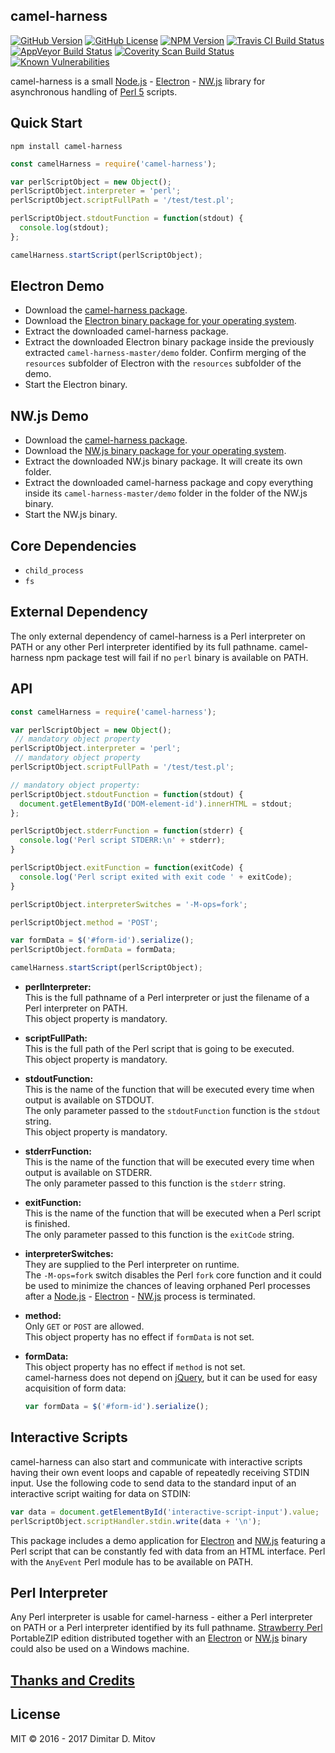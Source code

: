 camel-harness
--------------------------------------------------------------------------------

[![GitHub Version](https://img.shields.io/github/release/ddmitov/camel-harness.svg)](https://github.com/ddmitov/camel-harness/releases)
[![GitHub License](https://img.shields.io/badge/License-MIT-yellow.svg)](./LICENSE.md)
[![NPM Version](https://img.shields.io/npm/v/camel-harness.svg)](https://www.npmjs.com/package/camel-harness)
[![Travis CI Build Status](https://travis-ci.org/ddmitov/camel-harness.svg?branch=master)](https://travis-ci.org/ddmitov/camel-harness)
[![AppVeyor Build Status](https://ci.appveyor.com/api/projects/status/github/ddmitov/camel-harness?branch=master&svg=true)](https://ci.appveyor.com/project/ddmitov/camel-harness)
[![Coverity Scan Build Status](https://scan.coverity.com/projects/11336/badge.svg)](https://scan.coverity.com/projects/ddmitov-camel-harness)
[![Known Vulnerabilities](https://snyk.io/test/github/ddmitov/camel-harness/badge.svg)](https://snyk.io/test/github/ddmitov/camel-harness)  

camel-harness is a small [Node.js](http://nodejs.org/) - [Electron](http://electron.atom.io/) - [NW.js](http://nwjs.io/) library for asynchronous handling of [Perl 5](https://www.perl.org/) scripts.

## Quick Start
``npm install camel-harness``  

```javascript
const camelHarness = require('camel-harness');

var perlScriptObject = new Object();
perlScriptObject.interpreter = 'perl';
perlScriptObject.scriptFullPath = '/test/test.pl';

perlScriptObject.stdoutFunction = function(stdout) {
  console.log(stdout);
};

camelHarness.startScript(perlScriptObject);
```

## Electron Demo
* Download the [camel-harness package](https://github.com/ddmitov/camel-harness).  
* Download the [Electron binary package for your operating system](https://github.com/electron/electron/releases).  
* Extract the downloaded camel-harness package.  
* Extract the downloaded Electron binary package inside the previously extracted ``camel-harness-master/demo`` folder. Confirm merging of the ``resources`` subfolder of Electron with the ``resources`` subfolder of the demo.  
* Start the Electron binary.  

## NW.js Demo
* Download the [camel-harness package](https://github.com/ddmitov/camel-harness).  
* Download the [NW.js binary package for your operating system](http://nwjs.io/downloads/).  
* Extract the downloaded NW.js binary package. It will create its own folder.  
* Extract the downloaded camel-harness package and copy everything inside its ``camel-harness-master/demo`` folder in the folder of the NW.js binary.  
* Start the NW.js binary.  

## Core Dependencies
* ``child_process``
* ``fs``

## External Dependency
The only external dependency of camel-harness is a Perl interpreter on PATH or any other Perl interpreter identified by its full pathname. camel-harness npm package test will fail if no ``perl`` binary is available on PATH.

## API

```javascript
const camelHarness = require('camel-harness');

var perlScriptObject = new Object();
 // mandatory object property
perlScriptObject.interpreter = 'perl';
 // mandatory object property
perlScriptObject.scriptFullPath = '/test/test.pl';

// mandatory object property:
perlScriptObject.stdoutFunction = function(stdout) {
  document.getElementById('DOM-element-id').innerHTML = stdout;
};

perlScriptObject.stderrFunction = function(stderr) {
  console.log('Perl script STDERR:\n' + stderr);
}

perlScriptObject.exitFunction = function(exitCode) {
  console.log('Perl script exited with exit code ' + exitCode);
}

perlScriptObject.interpreterSwitches = '-M-ops=fork';

perlScriptObject.method = 'POST';

var formData = $('#form-id').serialize();
perlScriptObject.formData = formData;

camelHarness.startScript(perlScriptObject);
```

  * **perlInterpreter:**  
  This is the full pathname of a Perl interpreter or just the filename of a Perl interpreter on PATH.  
  This object property is mandatory.  

* **scriptFullPath:**  
  This is the full path of the Perl script that is going to be executed.  
  This object property is mandatory.  

* **stdoutFunction:**  
  This is the name of the function that will be executed every time when output is available on STDOUT.  
  The only parameter passed to the ``stdoutFunction`` function is the ``stdout`` string.  
  This object property is mandatory.  

* **stderrFunction:**  
  This is the name of the function that will be executed every time when output is available on STDERR.  
  The only parameter passed to this function is the ``stderr`` string.  

* **exitFunction:**  
  This is the name of the function that will be executed when a Perl script is finished.  
  The only parameter passed to this function is the ``exitCode`` string.  

* **interpreterSwitches:**  
  They are supplied to the Perl interpreter on runtime.  
  The ``-M-ops=fork`` switch disables the Perl ``fork`` core function and it could be used to minimize the chances of leaving orphaned Perl processes after a [Node.js](http://nodejs.org/) - [Electron](http://electron.atom.io/) - [NW.js](http://nwjs.io/) process is terminated.  

* **method:**  
  Only ``GET`` or ``POST`` are allowed.  
  This object property has no effect if ``formData`` is not set.  

* **formData:**  
  This object property has no effect if ``method`` is not set.  
  camel-harness does not depend on [jQuery](https://jquery.com/), but it can be used for easy acquisition of form data:  

  ```javascript
  var formData = $('#form-id').serialize();
  ```

## Interactive Scripts
camel-harness can also start and communicate with interactive scripts having their own event loops and capable of repeatedly receiving STDIN input. Use the following code to send data to the standard input of an interactive script waiting for data on STDIN:

```javascript
var data = document.getElementById('interactive-script-input').value;
perlScriptObject.scriptHandler.stdin.write(data + '\n');
```

This package includes a demo application for [Electron](http://electron.atom.io/) and [NW.js](http://nwjs.io/) featuring a Perl script that can be constantly fed with data from an HTML interface. Perl with the ``AnyEvent`` Perl module has to be available on PATH.  

## Perl Interpreter
Any Perl interpreter is usable for camel-harness - either a Perl interpreter on PATH or a Perl interpreter identified by its full pathname. [Strawberry Perl](http://strawberryperl.com/) PortableZIP edition distributed together with an [Electron](http://electron.atom.io/) or [NW.js](http://nwjs.io/) binary could also be used on a Windows machine.  

## [Thanks and Credits](./CREDITS.md)

## License
MIT © 2016 - 2017 Dimitar D. Mitov  
